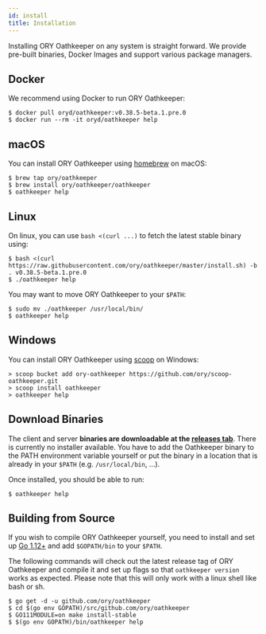 ```yaml
---
id: install
title: Installation
---
```


Installing ORY Oathkeeper on any system is straight forward. We provide
pre-built binaries, Docker Images and support various package managers.

## Docker

We recommend using Docker to run ORY Oathkeeper:

```shell
$ docker pull oryd/oathkeeper:v0.38.5-beta.1.pre.0
$ docker run --rm -it oryd/oathkeeper help
```

## macOS

You can install ORY Oathkeeper using [homebrew](https://brew.sh/) on macOS:

```shell
$ brew tap ory/oathkeeper
$ brew install ory/oathkeeper/oathkeeper
$ oathkeeper help
```

## Linux

On linux, you can use `bash <(curl ...)` to fetch the latest stable binary
using:

```shell
$ bash <(curl https://raw.githubusercontent.com/ory/oathkeeper/master/install.sh) -b . v0.38.5-beta.1.pre.0
$ ./oathkeeper help
```

You may want to move ORY Oathkeeper to your `$PATH`:

```shell
$ sudo mv ./oathkeeper /usr/local/bin/
$ oathkeeper help
```

## Windows

You can install ORY Oathkeeper using [scoop](https://scoop.sh) on Windows:

```shell
> scoop bucket add ory-oathkeeper https://github.com/ory/scoop-oathkeeper.git
> scoop install oathkeeper
> oathkeeper help
```

## Download Binaries

The client and server **binaries are downloadable at the
[releases tab](https://github.com/ory/oathkeeper/releases)**. There is currently
no installer available. You have to add the Oathkeeper binary to the PATH
environment variable yourself or put the binary in a location that is already in
your `$PATH` (e.g. `/usr/local/bin`, ...).

Once installed, you should be able to run:

```shell
$ oathkeeper help
```

## Building from Source

If you wish to compile ORY Oathkeeper yourself, you need to install and set up
[Go 1.12+](https://golang.org/) and add `$GOPATH/bin` to your `$PATH`.

The following commands will check out the latest release tag of ORY Oathkeeper
and compile it and set up flags so that `oathkeeper version` works as expected.
Please note that this will only work with a linux shell like bash or sh.

```shell
$ go get -d -u github.com/ory/oathkeeper
$ cd $(go env GOPATH)/src/github.com/ory/oathkeeper
$ GO111MODULE=on make install-stable
$ $(go env GOPATH)/bin/oathkeeper help
```
